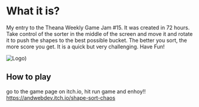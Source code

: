 # What it is?
My entry to the Theana Weekly Game Jam #15. It was created in 72 hours. 
Take control of the sorter in the middle of the screen and move it and rotate it to push the shapes to the best possible bucket. The better you sort, the more score you get. It is a quick but very challenging. Have Fun!


![Logo](https://i.postimg.cc/qvBfSBXH/Screenshot-2025-04-12-152928.png))



## How to play
go to the game page on itch.io, hit run game and enhoy!!
https://andwebdev.itch.io/shape-sort-chaos

 
 
